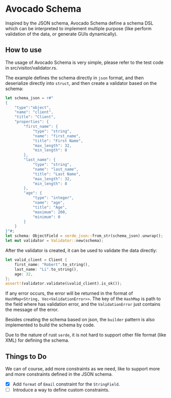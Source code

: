 # Avocado Schema

Inspired by the JSON schema, Avocado Schema define a schema DSL which can be interpreted to implement multiple purpose (like perform validation of the data, or generate GUIs dynamically).

## How to use

The usage of Avocado Schema is very simple, please refer to the test code in src/visitor/validator.rs.

The example defines the schema directly in `json` format, and then deserialize directly into `struct`, and then create a validator based on the schema:
```rust
let schema_json = r#"
{
    "type":"object",
    "name": "client",
    "title": "Client",
    "properties": {
        "first_name": {
            "type": "string",
            "name": "first_name",
            "title": "First Name",
            "max_length": 32,
            "min_length": 8
        },
        "last_name": {
            "type": "string",
            "name": "last_name",
            "title": "Last Name",
            "max_length": 32,
            "min_length": 8
        },
        "age": {
            "type": "integer",
            "name": "age",
            "title": "Age",
            "maximum": 200,
            "minimum": 0
        }
    }
}"#;
let schema: ObjectField = serde_json::from_str(schema_json).unwrap();
let mut validator = Validator::new(schema);
```
After the validator is created, it can be used to validate the data directly:
```rust
let valid_client = Client {
    first_name: "Robert".to_string(),
    last_name: "Li".to_string(),
    age: 32,
};
assert!(validator.validate(&valid_client).is_ok());
```

If any error occurs, the error will be returned in the format of `HashMap<String, Vec<ValidationError>>`. The key of the `HashMap` is path to the field where has validation error, and the `ValidationError` just contains the message of the error.

Besides creating the schema based on json, the `builder` pattern is also implemented to build the schema by code.

Due to the nature of rust `serde`, it is not hard to support other file format (like XML) for defining the schema.

## Things to Do

We can of course, add more constraints as we need, like to support more and more constraints defined in the JSON schema.

- [x] Add `format` of `Email` constraint for the `StringField`.
- [ ] Introduce a way to define custom constraints.
